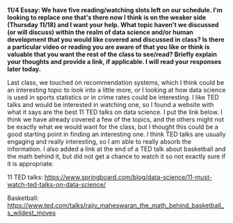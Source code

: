 **11/4 Essay: We have five reading/watching slots left on our schedule. I'm looking to replace one that's there now I think is on the weaker side (Thursday 11/18) and I want your help. What topic haven't we discussed (or will discuss) within the realm of data science and/or human development that you would like covered and discussed in class? Is there a particular video or reading you are aware of that you like or think is valuable that you want the rest of the class to see/read? Briefly explain your thoughts and provide a link, if applicable. I will read your responses later today.**

Last class, we touched on recommendation systems, which I think could be an interesting topic to look into a little more, or I looking at how data science is used in sports statistics or in crime rates could be interesting. I like TED talks and would be interested in watching one, so I found a website with what it says are the best 11 TED talks on data science. I put the link below. I think we have already covered a few of the topics, and the others might not be exactly what we would want for the class, but I thought this could be a good starting point in finding an interesting one. I think TED talks are usually engaging and really interesting, so I am able to really absorb the information. I also added a link at the end of a TED talk about basketball and the math behind it, but did not get a chance to watch it so not exactly sure if it is appropriate. 

11 TED talks: https://www.springboard.com/blog/data-science/11-must-watch-ted-talks-on-data-science/

Basketball: https://www.ted.com/talks/rajiv_maheswaran_the_math_behind_basketball_s_wildest_moves
